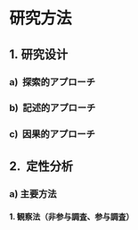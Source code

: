 # 研究方法


## 1. 研究设计

### a)  探索的アプローチ

### b)  記述的アプローチ

### c)  因果的アプローチ

## 2.  定性分析

### a) 主要方法

#### 1. 観察法（非参与調査、参与調査）
